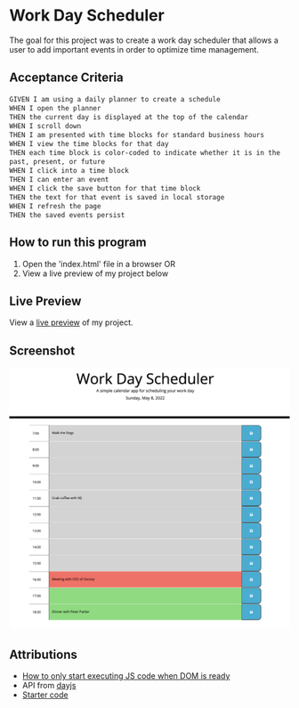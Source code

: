 # Work Day Scheduler

The goal for this project was to create a work day scheduler that 
allows a user to add important events in order to optimize time management.

## Acceptance Criteria

````
GIVEN I am using a daily planner to create a schedule
WHEN I open the planner
THEN the current day is displayed at the top of the calendar
WHEN I scroll down
THEN I am presented with time blocks for standard business hours
WHEN I view the time blocks for that day
THEN each time block is color-coded to indicate whether it is in the past, present, or future
WHEN I click into a time block
THEN I can enter an event
WHEN I click the save button for that time block
THEN the text for that event is saved in local storage
WHEN I refresh the page
THEN the saved events persist
````

## How to run this program

1. Open the 'index.html' file in a browser
OR
2. View a live preview of my project below

## Live Preview

View a [live preview](https://leandrib.github.io/work_day_scheduler/) of my project.

## Screenshot

![Portfolio](./assets/images/preview1.png)

## Attributions

* [How to only start executing JS code when DOM is ready](https://learn.jquery.com/using-jquery-core/document-ready/)
* API from [dayjs](https://day.js.org/docs/en/installation/browser)
* [Starter code](https://github.com/coding-boot-camp/super-disco)